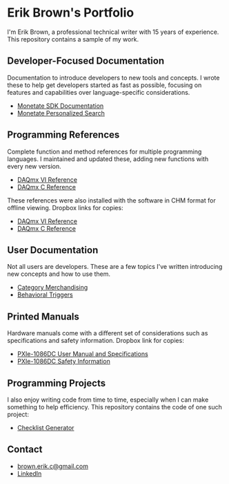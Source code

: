 # Erik Brown's Portfolio
I'm Erik Brown, a professional technical writer with 15 years of experience. This repository contains a sample of my work.

## Developer-Focused Documentation
Documentation to introduce developers to new tools and concepts. I wrote these to help get developers started as fast as possible, focusing on features and capabilities over language-specific considerations.
* [Monetate SDK Documentation](https://developer.monetate.com/sdks)
* [Monetate Personalized Search](https://developer.monetate.com/personalized-search)

## Programming References
Complete function and method references for multiple programming languages. I maintained and updated these, adding new functions with every new version.
* [DAQmx VI Reference](https://www.ni.com/docs/en-US/bundle/ni-daqmx-labview-api-ref/page/lvdaqmx/palmain.html)
* [DAQmx C Reference](https://www.ni.com/docs/en-US/bundle/ni-daqmx-c-api-ref/page/cdaqmx/help_file_title.html)

These references were also installed with the software in CHM format for offline viewing. Dropbox links for copies:
* [DAQmx VI Reference](https://www.dropbox.com/scl/fi/82t0ryk0nvgpv8nbi3oe0/lvdaqmx.chm?rlkey=tnwq4g8xw7xg17km0knu8o3zj&st=mqh4k5mx&dl=0)
* [DAQmx C Reference](https://www.dropbox.com/scl/fi/j8ufqs5fa2c44ks18u9ho/lciviref.chm?rlkey=xolvi8fwjiogm8n2f70hmyr3u&st=bd1cx1fm&dl=0)

## User Documentation
Not all users are developers. These are a few topics I've written introducing new concepts and how to use them.
* [Category Merchandising](https://docs.monetate.com/docs/category-merchandising)
* [Behavioral Triggers](https://docs.monetate.com/docs/create-a-behavioral-triggers-extract)

## Printed Manuals
Hardware manuals come with a different set of considerations such as specifications and safety information. Dropbox link for copies:
* [PXIe-1086DC User Manual and Specifications](https://www.dropbox.com/scl/fi/iztahslx95efe4arpt9o7/PXIe-1086DC-UM.pdf?rlkey=qkcjdtigilgxgf2fwe9zjal9k&st=zlsezk7c&dl=0)
* [PXIe-1086DC Safety Information](https://www.dropbox.com/scl/fi/hrxdm6cxbizhupdngo6lo/1086DCseri.pdf?rlkey=nxk2pypuhyxwbjxq0shfpgmbw&st=crmm2y82&dl=0)

## Programming Projects
I also enjoy writing code from time to time, especially when I can make something to help efficiency. This repository contains the code of one such project:
* [Checklist Generator](https://github.com/brownerikc/checklist-generator)

## Contact
* [brown.erik.c@gmail.com](mailto:brown.erik.c@gmail.com)
* [LinkedIn](https://www.linkedin.com/in/erik-c-brown/)
